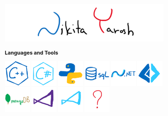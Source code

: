 ![Header](https://github.com/THRUWOL/THRUWOL/blob/main/assets/header.png)

### Languages and Tools

 <img src="https://github.com/THRUWOL/THRUWOL/blob/main/assets/logo/cpp.png" alt="cpp" title="C++" width="80"/> <img src="https://github.com/THRUWOL/THRUWOL/blob/main/assets/logo/csp.png" alt="csp" title="C#" width="80"/> <img src="https://github.com/THRUWOL/THRUWOL/blob/main/assets/logo/python.png" alt="python" title="Python" width="80"/> <img src="https://github.com/THRUWOL/THRUWOL/blob/main/assets/logo/sql.png" alt="sql" title="SQL" width="80"/> <img src="https://github.com/THRUWOL/THRUWOL/blob/main/assets/logo/dnet.png" alt="dnet" title=".NET" width="80"/> <img src="https://github.com/THRUWOL/THRUWOL/blob/main/assets/logo/fsp.png" alt="fsp" title="F#" width="80"/> <img src="https://github.com/THRUWOL/THRUWOL/blob/main/assets/logo/mongodb.png" alt="mongodb" title="MongoDB" width="80"/> <img src="https://github.com/THRUWOL/THRUWOL/blob/main/assets/logo/vs.png" alt="vs" title="Visual Studio" width="80"/> <img src="https://github.com/THRUWOL/THRUWOL/blob/main/assets/logo/vsc.png" alt="vsc" title="Visual Studio Code" width="80"/> <img src="https://github.com/THRUWOL/THRUWOL/blob/main/assets/logo/wtf.png" alt="wtf" title="What kind of Pokemon is this?" width="80"/> 

